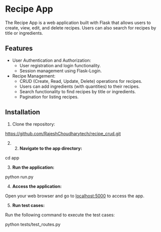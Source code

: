 # Recipe App

The Recipe App is a web application built with Flask that allows users to create, view, edit, and delete recipes. Users can also search for recipes by title or ingredients.

## Features

- User Authentication and Authorization:
  - User registration and login functionality.
  - Session management using Flask-Login.
- Recipe Management:
  - CRUD (Create, Read, Update, Delete) operations for recipes.
  - Users can add ingredients (with quantities) to their recipes.
  - Search functionality to find recipes by title or ingredients.
  - Pagination for listing recipes.

## Installation

1. Clone the repository:

https://github.com/RajeshChoudharytech/recipe_crud.git

2. 2. **Navigate to the app directory:**

cd app

3. **Run the application:**

python run.py

4. **Access the application:**

Open your web browser and go to [localhost:5000](http://localhost:5000) to access the app.

5. **Run test cases:**

Run the following command to execute the test cases:

python tests/test_routes.py


